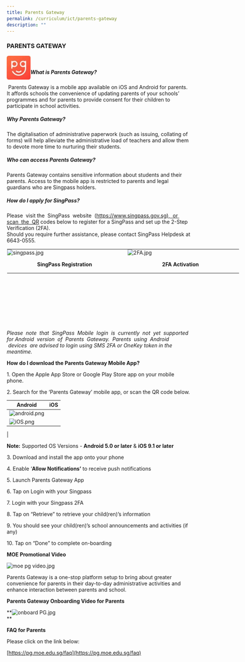 ```yaml
---
title: Parents Gateway
permalink: /curriculum/ict/parents-gateway
description: ""
---
```

### PARENTS GATEWAY

<img style="width:65px; height:65px;" align="left" src="/images/PG1.jpg"> <br>
  

##### What is Parents Gateway?

&nbsp;Parents Gateway is a mobile app available on iOS and Android for parents. It affords schools the convenience of updating parents of your schools’ programmes and for parents to provide consent for their children to participate in school activities.

##### Why Parents Gateway?

The digitalisation of administrative paperwork (such as issuing, collating of forms) will help alleviate the administrative load of teachers and allow them to devote more time to nurturing their students.

##### Who can access Parents Gateway?

Parents Gateway contains sensitive information about students and their parents. Access to the mobile app is restricted to parents and legal guardians who are Singpass holders.

##### How do I apply for SingPass?

Please&nbsp; visit&nbsp;the&nbsp; SingPass&nbsp; website&nbsp; ([https://www.singpass.gov.sg),&nbsp; or&nbsp; scan&nbsp; the&nbsp; QR](https://www.singpass.gov.sg/)&nbsp;codes below to register for a SingPass and set up the 2-Step Verification (2FA).&nbsp;  
Should you require further assistance, please contact SingPass Helpdesk at 6643-0555.

  

<table style="margin: auto; outline: 0px; padding: 0px; border-collapse: collapse; clear: both; border: 1px solid transparent; table-layout: fixed; width: 634.5px; height: 207px;" class="ive_eobj_center ives_tab_kosong"><tbody style="margin: 0px; outline: 0px; padding: 0px;"><tr style="margin: 0px; outline: 0px; padding: 0px;"><td style="margin: 0px; outline: 0px; padding: 0px 15px 15px 0px; vertical-align: top; width: 330px;"><img style="margin: auto; outline: 0px; padding: 0px; border: none; max-width: 100%; clear: both; display: block;" class="ive_eobj_center" alt="singpass.jpg" src="https://bendemeerpri-moe-edu-sg-admin.cwp.sg/qql/slot/u939/2022%20Matters/Website%20Updates%202022/June%202022/ICT/singpass.jpg"></td><td style="margin: 0px; outline: 0px; padding: 0px 15px 15px 0px; vertical-align: top; width: 304px;"><img style="margin: auto; outline: 0px; padding: 0px; border: none; max-width: 100%; clear: both; display: block;" class="ive_eobj_center" alt="2FA.jpg" src="https://bendemeerpri-moe-edu-sg-admin.cwp.sg/qql/slot/u939/2022%20Matters/Website%20Updates%202022/June%202022/ICT/2FA.jpg"></td></tr><tr style="margin: 0px; outline: 0px; padding: 0px;"><td style="margin: 0px; outline: 0px; padding: 0px 15px 15px 0px; vertical-align: top; text-align: center; width: 60px;"><b style="margin: 0px; outline: 0px; padding: 0px;">SingPass Registration</b></td><td style="margin: 0px; outline: 0px; padding: 0px 15px 15px 0px; vertical-align: top; text-align: center; width: 60px;"><b style="margin: 0px; outline: 0px; padding: 0px;">2FA Activation</b></td></tr></tbody></table>

_Please&nbsp; note&nbsp; that&nbsp; SingPass&nbsp; Mobile&nbsp; login&nbsp; is&nbsp; currently&nbsp; not&nbsp; yet&nbsp; supported&nbsp; for Android&nbsp; version&nbsp; of&nbsp; Parents&nbsp; Gateway.&nbsp; Parents&nbsp; using&nbsp; Android &nbsp;devices&nbsp; are advised to login using SMS 2FA or OneKey token in the meantime._

  

**How do I download the Parents Gateway Mobile App?**

1\. Open the Apple App Store or Google Play Store app on your mobile phone.

2\. Search for the ‘Parents Gateway’ mobile app, or scan the QR code below.

| Android | iOS |
| --- | --- |
| ![android.png](https://bendemeerpri-moe-edu-sg-admin.cwp.sg/qql/slot/u939/2022%20Matters/Website%20Updates%202022/June%202022/ICT/android.png)  
 | ![iOS.png](https://bendemeerpri-moe-edu-sg-admin.cwp.sg/qql/slot/u939/2022%20Matters/Website%20Updates%202022/June%202022/ICT/iOS.png)  
 |

**Note:**&nbsp;Supported OS Versions -&nbsp;**Android 5.0 or later**&nbsp;&amp;&nbsp;**iOS 9.1 or later**

3\. Download and install the app onto your phone

4\. Enable ‘**Allow Notifications’**&nbsp;to receive push notifications

5\. Launch Parents Gateway App

6\. Tap on Login with your Singpass

7\. Login with your Singpass 2FA

8\. Tap on “Retrieve” to retrieve your child(ren)’s information

9\. You should see your child(ren)’s school announcements and activities (if any)

10\. Tap on “Done” to complete on-boarding

  

**MOE Promotional Video**

![moe pg video.jpg](https://bendemeerpri-moe-edu-sg-admin.cwp.sg/qql/slot/u939/2022%20Matters/Website%20Updates%202022/June%202022/ICT/moe%20pg%20video.jpg)

  

  

  

  

  

  

  

  

  

  

Parents Gateway is a one-stop platform setup to bring about greater convenience for parents in their day-to-day administrative activities and enhance interaction between parents and school.

****Parents Gateway Onboarding Video for Parents****

**![onboard PG.jpg](https://bendemeerpri-moe-edu-sg-admin.cwp.sg/qql/slot/u939/2022%20Matters/Website%20Updates%202022/June%202022/ICT/onboard%20PG.jpg)  
**

  

  

  

  

  

  

  

[](https://pg.moe.edu.sg/faq)

**FAQ for Parents**

Please click on the link below:

[https://pg.moe.edu.sg/faq](https://pg.moe.edu.sg/faq)